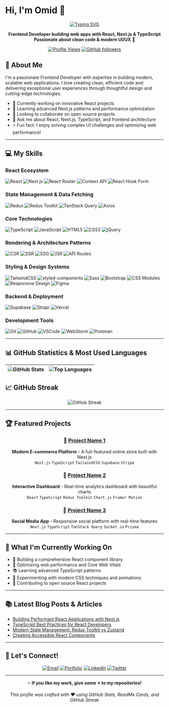 # Hi, I'm Omid 👋

<div align="center">

[![Typing SVG](https://readme-typing-svg.herokuapp.com?font=Fira+Code&pause=1000&color=2F81F7&center=true&vCenter=true&width=600&lines=Frontend+Developer;React+%26+Next.js+Specialist;TypeScript+Enthusiast;Clean+Code+Advocate;Modern+UI%2FUX+Passionate)](https://git.io/typing-svg)

**Frontend Developer building web apps with React, Next.js & TypeScript**  
**Passionate about clean code & modern UI/UX** 🚀

[![Profile Views](https://komarev.com/ghpvc/?username=omidsdgi&color=blueviolet&style=flat-square)](https://github.com/omidsdgi)
[![GitHub followers](https://img.shields.io/github/followers/omidsdgi?style=social)](https://github.com/omidsdgi)

</div>

## 🚀 About Me

I'm a passionate Frontend Developer with expertise in building modern, scalable web applications. I love creating clean, efficient code and delivering exceptional user experiences through thoughtful design and cutting-edge technologies.

- 🔭 Currently working on innovative React projects
- 🌱 Learning advanced Next.js patterns and performance optimization
- 👯 Looking to collaborate on open source projects
- 💬 Ask me about React, Next.js, TypeScript, and frontend architecture
- ⚡ Fun fact: I enjoy solving complex UI challenges and optimizing web performance!

---

## 💻 My Skills

### React Ecosystem
![React](https://img.shields.io/badge/React-%2361DAFB?style=for-the-badge&logo=react&logoColor=white)
![Next.js](https://img.shields.io/badge/Next.js-%23000000?style=for-the-badge&logo=next.js&logoColor=white)
![React Router](https://img.shields.io/badge/React_Router-%23CA4245?style=for-the-badge&logo=reactrouter&logoColor=white)
![Context API](https://img.shields.io/badge/Context_API-%23FF69B4?style=for-the-badge&logoColor=white)
![React Hook Form](https://img.shields.io/badge/React_Hook_Form-%23FF4500?style=for-the-badge&logoColor=white)

### State Management & Data Fetching
![Redux](https://img.shields.io/badge/Redux-%23764ABC?style=for-the-badge&logo=redux&logoColor=white)
![Redux Toolkit](https://img.shields.io/badge/Redux_Toolkit-%23764ABC?style=for-the-badge&logoColor=white)
![TanStack Query](https://img.shields.io/badge/TanStack_Query-%23FF4154?style=for-the-badge&logoColor=white)
![Axios](https://img.shields.io/badge/Axios-%235A29E4?style=for-the-badge&logo=axios&logoColor=white)

### Core Technologies
![TypeScript](https://img.shields.io/badge/TypeScript-3178C6?style=for-the-badge&logo=typescript&logoColor=white)
![JavaScript](https://img.shields.io/badge/JavaScript-F7DF1E?style=for-the-badge&logo=javascript&logoColor=black)
![HTML5](https://img.shields.io/badge/HTML5-E34F26?style=for-the-badge&logo=html5&logoColor=white)
![CSS3](https://img.shields.io/badge/CSS3-1572B6?style=for-the-badge&logo=css3&logoColor=white)
![jQuery](https://img.shields.io/badge/jQuery-0769AD?style=for-the-badge&logo=jquery&logoColor=white)

### Rendering & Architecture Patterns
![CSR](https://img.shields.io/badge/CSR-%23ff7f50?style=for-the-badge&logoColor=white)
![SSR](https://img.shields.io/badge/SSR-%23008080?style=for-the-badge&logoColor=white)
![SSG](https://img.shields.io/badge/SSG-%236a5acd?style=for-the-badge&logoColor=white)
![ISR](https://img.shields.io/badge/ISR-%23ff6347?style=for-the-badge&logoColor=white)
![API Routes](https://img.shields.io/badge/API_Routes-%239acd32?style=for-the-badge&logoColor=white)

### Styling & Design Systems
![TailwindCSS](https://img.shields.io/badge/TailwindCSS-06B6D4?style=for-the-badge&logo=tailwind-css&logoColor=white)
![styled-components](https://img.shields.io/badge/styled--components-DB7093?style=for-the-badge&logo=styled-components&logoColor=white)
![Sass](https://img.shields.io/badge/Sass-CC6699?style=for-the-badge&logo=sass&logoColor=white)
![Bootstrap](https://img.shields.io/badge/Bootstrap-7952B3?style=for-the-badge&logo=bootstrap&logoColor=white)
![CSS Modules](https://img.shields.io/badge/CSS_Modules-1572B6?style=for-the-badge)
![Responsive Design](https://img.shields.io/badge/Responsive-Design-4CAF50?style=for-the-badge)
![Figma](https://img.shields.io/badge/Figma-F24E1E?style=for-the-badge&logo=figma&logoColor=white)

### Backend & Deployment
![Supabase](https://img.shields.io/badge/Supabase-3ECF8E?style=for-the-badge&logo=supabase&logoColor=white)
![Strapi](https://img.shields.io/badge/Strapi-00D8FF?style=for-the-badge&logo=strapi&logoColor=white)
![Vercel](https://img.shields.io/badge/Vercel-000000?style=for-the-badge&logo=vercel&logoColor=white)

### Development Tools
![Git](https://img.shields.io/badge/Git-F05032?style=for-the-badge&logo=git&logoColor=white)
![GitHub](https://img.shields.io/badge/GitHub-181717?style=for-the-badge&logo=github&logoColor=white)
![VSCode](https://img.shields.io/badge/VSCode-007ACC?style=for-the-badge&logo=visual-studio-code&logoColor=white)
![WebStorm](https://img.shields.io/badge/WebStorm-000000?style=for-the-badge&logo=webstorm&logoColor=white)
![Postman](https://img.shields.io/badge/Postman-FF6C37?style=for-the-badge&logo=postman&logoColor=white)

---

## 📊 GitHub Statistics & Most Used Languages

<div align="center">

![GitHub Stats](https://github-readme-stats.vercel.app/api?username=omidsdgi&show_icons=true&count_private=true&theme=radical&hide_border=true&bg_color=0D1117) | ![Top Languages](https://github-readme-stats.vercel.app/api/top-langs/?username=omidsdgi&layout=compact&theme=radical&hide_border=true&bg_color=0D1117)
|---|---|

</div>

## 📈 GitHub Streak

<div align="center">

![GitHub Streak](https://streak-stats.demolab.com/?user=omidsdgi&theme=radical&hide_border=true&background=0D1117)

</div>

---

## 🏆 Featured Projects

<div align="center">

### 🚀 [Project Name 1](https://github.com/omidsdgi/project-1)
**Modern E-commerce Platform** - A full-featured online store built with Next.js  
`Next.js` `TypeScript` `TailwindCSS` `Supabase` `Stripe`

### 🎨 [Project Name 2](https://github.com/omidsdgi/project-2)
**Interactive Dashboard** - Real-time analytics dashboard with beautiful charts  
`React` `TypeScript` `Redux Toolkit` `Chart.js` `Framer Motion`

### 📱 [Project Name 3](https://github.com/omidsdgi/project-3)
**Social Media App** - Responsive social platform with real-time features  
`Next.js` `TypeScript` `TanStack Query` `Socket.io` `Prisma`

</div>

---

## 🎯 What I'm Currently Working On

- 🔨 Building a comprehensive React component library
- 🚀 Optimizing web performance and Core Web Vitals
- 📚 Learning advanced TypeScript patterns
- 🎨 Experimenting with modern CSS techniques and animations
- 🧠 Contributing to open source React projects

---

## 📚 Latest Blog Posts & Articles

<!-- BLOG-POST-LIST:START -->
- [Building Performant React Applications with Next.js](your-blog-link)
- [TypeScript Best Practices for React Developers](your-blog-link)  
- [Modern State Management: Redux Toolkit vs Zustand](your-blog-link)
- [Creating Accessible React Components](your-blog-link)
<!-- BLOG-POST-LIST:END -->

---

## 🤝 Let's Connect!

<div align="center">

[![Email](https://img.shields.io/badge/Email-D14836?style=for-the-badge&logo=gmail&logoColor=white)](https://mail.google.com/mail/?view=cm&to=omid69sdgi@gmail.com)
[![Portfolio](https://img.shields.io/badge/Portfolio-FF5722?style=for-the-badge&logo=todoist&logoColor=white)](https://my-portfolio-tau-flame-49.vercel.app)
[![LinkedIn](https://img.shields.io/badge/LinkedIn-0077B5?style=for-the-badge&logo=linkedin&logoColor=white)](https://linkedin.com/in/your-profile)
[![Twitter](https://img.shields.io/badge/Twitter-1DA1F2?style=for-the-badge&logo=twitter&logoColor=white)](https://twitter.com/your-handle)

</div>

---

<div align="center">

⭐️ **If you like my work, give some ⭐️ to my repositories!**

*This profile was crafted with ❤️ using GitHub Stats, ReadMe Cards, and GitHub Streak*

</div>
